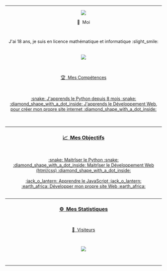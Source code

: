 
-----

<p align = "center">
<img src="https://cdn.discordapp.com/attachments/857335828011155490/858401080710922260/image0.gif%22%3E
</p>

-----
### <p align="center">:brain: &nbsp;Moi</p>
<br>
<p align="center">
  J'ai 18 ans, je suis en licence mathématique et informatique :slight_smile:
  <br>
  <br>
  <br>
  <img src="https://cdn.discordapp.com/avatars/755734583005282334/bfbc342eb203445a6356d318854032d2.png%22%3E
  <br>
  <br>
  <br>
  <br>
  <a href="https://billy.loca.lt/%22%3E🎨 Mon Api :art:</a>
  <br>
  <br>
  <a href="https://www.youtube.com/channel/UC5OFVmi_n0NHN3AEeBld_Sw%22%3E📺 Ma chaîne YouTube :tv:</a>
  <br>
  <a href="https://discord.gg/hof/%22%3E💬 Mon serveur Discord | discord.gg/hof :speech_balloon:</a>
  <br>
  <a href="https://discord.com/api/oauth2/authorize?client_id=828342022091964507&permissions=4294967287&scope=bot%22%3E☢ Mon Bot Discord :radioactive:</a>
  <br>
</p>

-----
### <p align="center">:trophy: &nbsp;Mes Compétences</p>
<br>
<p align="center">
  :snake: J'apprends le Python depuis 8 mois :snake:
  <br>
  :diamond_shape_with_a_dot_inside: J'apprends le Développement Web, pour créer mon propre site internet :diamond_shape_with_a_dot_inside:
  <br>
  <br>
  <br>
</p>

-----
### <p align="center">:chart_with_upwards_trend: &nbsp;Mes Objectifs</p>
<br>
<p align="center">
  :snake: Maitrîser le Python :snake:
  <br>
  :diamond_shape_with_a_dot_inside: Maitrîser le Développement Web (html/css) :diamond_shape_with_a_dot_inside:
  <br>
  <br>
  :jack_o_lantern: Apprendre le JavaScript :jack_o_lantern:
  <br>
  :earth_africa: Développer mon propre site Web :earth_africa:
  <br>
  <br>
</p>

-----
### <p align="center">:gear: &nbsp;Mes Statistiques</p>
<br>
<p align="center">
<a href="https://github.com/2spy%22%3E
<img height="180em" src="https://github-readme-stats-eight-theta.vercel.app/api?username=billythegoat356&show_icons=true&theme=react&include_all_commits=true&locale=fr%22/%3E
  <img height="150em" src="https://github-readme-stats-eight-theta.vercel.app/api/top-langs/?username=billythegoat356&layout=compact&langs_count=8&theme=react&locale=fr%22/%3E
</a>

</p>

-----

### <p align="center">:eyes: &nbsp;Visiteurs</p>
<br>
<p align="center">
  <img src="https://profile-counter.glitch.me/2spy/count.svg" />
</p>
<br>

-----
